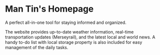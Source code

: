# Man Tin's Homepage
A perfect all-in-one tool for staying informed and organized.

The website provides up-to-date weather information, real-time transportation updates (Merseyrail), and the latest local and world news. A handy to-do list with local storage property is also included for easy management of the daily tasks.
